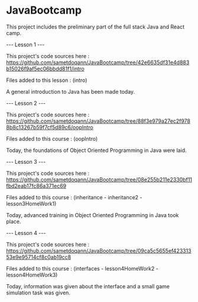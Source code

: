 # JavaBootcamp
This project includes the preliminary part of the full stack Java and React camp.


--- Lesson 1 ---

This project's code sources here : https://github.com/sametdoqann/JavaBootcamp/tree/42e6635df31e4d883b15026f9af5ec06bbdd81f1/intro

Files added to this lesson : (intro)

A general introduction to Java has been made today.


--- Lesson 2 ---

This project's code sources here : https://github.com/sametdoqann/JavaBootcamp/tree/88f3e979a27ec2f9788b8c13267b59f7cf5d89c6/oopIntro

Files added to this course : (oopIntro)

Today, the foundations of Object Oriented Programming in Java were laid.


--- Lesson 3 ---

This project's code sources here : https://github.com/sametdoqann/JavaBootcamp/tree/08e255b211e2330bf11fbd2eab17fc86a371ec69

Files added to this course : (inheritance - inheritance2 - lesson3HomeWork1)

Today, advanced training in Object Oriented Programming in Java took place.


--- Lesson 4 ---

This project's code sources here : https://github.com/sametdoqann/JavaBootcamp/tree/09ca5c5655ef42331353e9e95714cf8c0ab19cc8

Files added to this course : (interfaces - lesson4HomeWork2 - lesson4HomeWork3)

Today, information was given about the interface and a small game simulation task was given.
